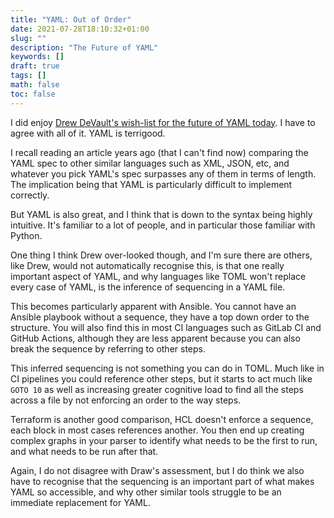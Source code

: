 ```yaml
---
title: "YAML: Out of Order"
date: 2021-07-28T18:10:32+01:00
slug: ""
description: "The Future of YAML"
keywords: []
draft: true
tags: []
math: false
toc: false
---
```


I did enjoy [Drew DeVault's wish-list for the future of YAML today](https://drewdevault.com/2021/07/28/The-next-YAML.html). I have to agree with all of it. YAML is terrigood.

I recall reading an article years ago (that I can't find now) comparing the YAML spec to other similar languages such as XML, JSON, etc, and whatever you pick YAML's spec surpasses any of them in terms of length. The implication being that YAML is particularly difficult to implement correctly.

But YAML is also great, and I think that is down to the syntax being highly intuitive. It's familiar to a lot of people, and in particular those familiar with Python.

One thing I think Drew over-looked though, and I'm sure there are others, like Drew, would not automatically recognise this, is that one really important aspect of YAML, and why languages like TOML won't replace every case of YAML, is the inference of sequencing in a YAML file.

This becomes particularly apparent with Ansible. You cannot have an Ansible playbook without a sequence, they have a top down order to the structure. You will also find this in most CI languages such as GitLab CI and GitHub Actions, although they are less apparent because you can also break the sequence by referring to other steps.

This inferred sequencing is not something you can do in TOML. Much like in CI pipelines you could reference other steps, but it starts to act much like `GOTO 10` as well as increasing greater cognitive load to find all the steps across a file by not enforcing an order to the way steps.

Terraform is another good comparison, HCL doesn't enforce a sequence, each block in most cases references another. You then end up creating complex graphs in your parser to identify what needs to be the first to run, and what needs to be run after that.

Again, I do not disagree with Draw's assessment, but I do think we also have to recognise that the sequencing is an important part of what makes YAML so accessible, and why other similar tools struggle to be an immediate replacement for YAML.

